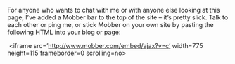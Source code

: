 For anyone who wants to chat with me or with anyone else looking at this page, I’ve added a Mobber bar to the top of the site – it’s pretty slick. Talk to each other or ping me, or stick Mobber on your own site by pasting the following HTML into your blog or page:

 <iframe src=’http://www.mobber.com/embed/ajax?v=c’ width=775 height=115 frameborder=0 scrolling=no></iframe>
